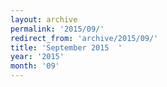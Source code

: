 ```yaml
---
layout: archive
permalink: '2015/09/'
redirect_from: 'archive/2015/09/'
title: 'September 2015  '
year: '2015'
month: '09'
---
```


